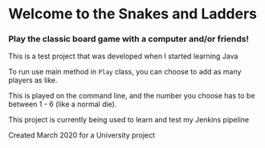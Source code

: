 # Welcome to the Snakes and Ladders 

### Play the classic board game with a computer and/or friends!

This is a test project that was developed when I started learning Java

To run use main method in `Play` class, you can choose to add as many players as like.

This is played on the command line, and the number you choose has to be between 1 - 6 (like a normal die).

This project is currently being used to learn and test my Jenkins pipeline

Created March 2020 for a University project
